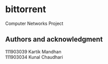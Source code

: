 # bittorrent

Computer Networks Project

## Authors and acknowledgment
111903039 Kartik Mandhan<br />
111903034 Kunal Chaudhari

